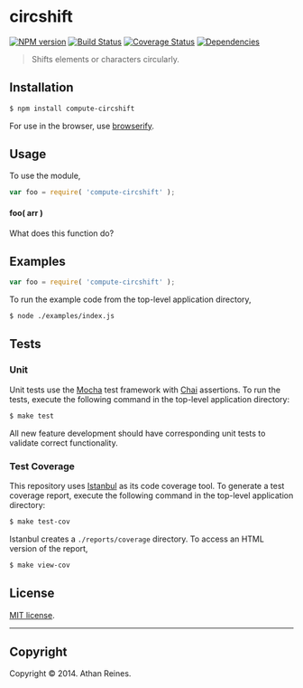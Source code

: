 circshift
===
[![NPM version][npm-image]][npm-url] [![Build Status][travis-image]][travis-url] [![Coverage Status][coveralls-image]][coveralls-url] [![Dependencies][dependencies-image]][dependencies-url]

> Shifts elements or characters circularly.


## Installation

``` bash
$ npm install compute-circshift
```

For use in the browser, use [browserify](https://github.com/substack/node-browserify).


## Usage

To use the module,

``` javascript
var foo = require( 'compute-circshift' );
```

#### foo( arr )

What does this function do?


## Examples

``` javascript
var foo = require( 'compute-circshift' );
```

To run the example code from the top-level application directory,

``` bash
$ node ./examples/index.js
```


## Tests

### Unit

Unit tests use the [Mocha](http://visionmedia.github.io/mocha) test framework with [Chai](http://chaijs.com) assertions. To run the tests, execute the following command in the top-level application directory:

``` bash
$ make test
```

All new feature development should have corresponding unit tests to validate correct functionality.


### Test Coverage

This repository uses [Istanbul](https://github.com/gotwarlost/istanbul) as its code coverage tool. To generate a test coverage report, execute the following command in the top-level application directory:

``` bash
$ make test-cov
```

Istanbul creates a `./reports/coverage` directory. To access an HTML version of the report,

``` bash
$ make view-cov
```


## License

[MIT license](http://opensource.org/licenses/MIT). 


---
## Copyright

Copyright &copy; 2014. Athan Reines.


[npm-image]: http://img.shields.io/npm/v/compute-circshift.svg
[npm-url]: https://npmjs.org/package/compute-circshift

[travis-image]: http://img.shields.io/travis/compute-io/circshift/master.svg
[travis-url]: https://travis-ci.org/compute-io/circshift

[coveralls-image]: https://img.shields.io/coveralls/compute-io/circshift/master.svg
[coveralls-url]: https://coveralls.io/r/compute-io/circshift?branch=master

[dependencies-image]: http://img.shields.io/david/compute-io/circshift.svg
[dependencies-url]: https://david-dm.org/compute-io/circshift

[dev-dependencies-image]: http://img.shields.io/david/dev/compute-io/circshift.svg
[dev-dependencies-url]: https://david-dm.org/dev/compute-io/circshift

[github-issues-image]: http://img.shields.io/github/issues/compute-io/circshift.svg
[github-issues-url]: https://github.com/compute-io/circshift/issues
